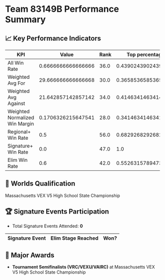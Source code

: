 # Team 83149B Performance Summary

## 📈 Key Performance Indicators
| KPI | Value | Rank | Top percentage |
| --- | ----- | ---- | ----- |
| All Win Rate | 0.6666666666666666 | 36.0 | 0.43902439024390244 |
| Weighted Avg For | 29.666666666666668 | 30.0 | 0.36585365853658536 |
| Weighted Avg Against | 21.642857142857142 | 34.0 | 0.4146341463414634 |
| Weighted Normalized Win Margin | 0.1706326215647541 | 28.0 | 0.34146341463414637 |
| Regional+ Win Rate | 0.5 | 56.0 | 0.6829268292682927 |
| Signature+ Win Rate | 0.0 | 47.0 | 1.0 |
| Elim Win Rate | 0.6 | 42.0 | 0.5526315789473685 |


## 🎯 Worlds Qualification
Massachusetts VEX V5 High School State Championship

## 🏆 Signature Events Participation
- Total Signature Events Attended: **0**

| Signature Event | Elim Stage Reached | Won? |
|:----------------|:-------------------|:----|


## 🥇 Major Awards
- **Tournament Semifinalists (VRC/VEXU/VAIRC)** at Massachusetts VEX V5 High School State Championship

